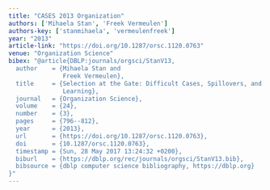 ```yaml
---
title: "CASES 2013 Organization"
authors: ['Mihaela Stan', 'Freek Vermeulen']
authors-key: ['stanmihaela', 'vermeulenfreek']
year: "2013"
article-link: "https://doi.org/10.1287/orsc.1120.0763"
venue: "Organization Science"
bibex: "@article{DBLP:journals/orgsci/StanV13,
  author    = {Mihaela Stan and
               Freek Vermeulen},
  title     = {Selection at the Gate: Difficult Cases, Spillovers, and Organizational
               Learning},
  journal   = {Organization Science},
  volume    = {24},
  number    = {3},
  pages     = {796--812},
  year      = {2013},
  url       = {https://doi.org/10.1287/orsc.1120.0763},
  doi       = {10.1287/orsc.1120.0763},
  timestamp = {Sun, 28 May 2017 13:24:32 +0200},
  biburl    = {https://dblp.org/rec/journals/orgsci/StanV13.bib},
  bibsource = {dblp computer science bibliography, https://dblp.org}
}"
---
```

